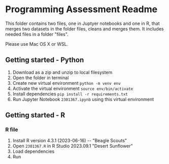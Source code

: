 # Programming Assessment Readme
This folder contains two files, one in Juptyer notebooks and one in R, that merges two datasets in the folder files, cleans and merges them.
It includes needed files in a folder "files".

Please use Mac OS X or WSL.

## Getting started - Python

1. Download as a zip and unzip to local filesystem
2. Open the folder in terminal
3. Create new virtual environment `python -m venv env`
4. Activate the virtual environment `source env/bin/activate`
5. Install dependencies `pip install -r requirements.txt`
5. Run Jupyter Notebook `2301367.ipynb` using this virtual environment

## Getting started - R

### R file

1. Install R version 4.3.1 (2023-06-16) -- "Beagle Scouts"
2. Open `2301367.R` in R Studio 2023.09.1 "Desert Sunflower"
3. Load dependencies
4. Run
